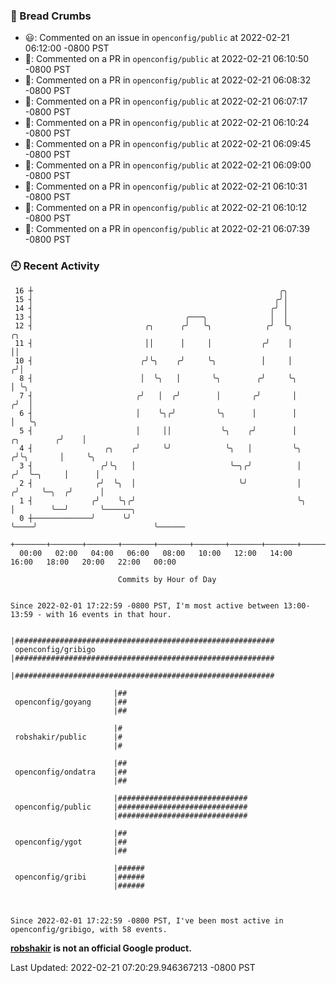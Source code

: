 ### 🍞 Bread Crumbs

 * 😃: Commented on an issue in `openconfig/public` at 2022-02-21 06:12:00 -0800 PST
 * 💬: Commented on a PR in  `openconfig/public` at 2022-02-21 06:10:50 -0800 PST
 * 💬: Commented on a PR in  `openconfig/public` at 2022-02-21 06:08:32 -0800 PST
 * 💬: Commented on a PR in  `openconfig/public` at 2022-02-21 06:07:17 -0800 PST
 * 💬: Commented on a PR in  `openconfig/public` at 2022-02-21 06:10:24 -0800 PST
 * 💬: Commented on a PR in  `openconfig/public` at 2022-02-21 06:09:45 -0800 PST
 * 💬: Commented on a PR in  `openconfig/public` at 2022-02-21 06:09:00 -0800 PST
 * 💬: Commented on a PR in  `openconfig/public` at 2022-02-21 06:10:31 -0800 PST
 * 💬: Commented on a PR in  `openconfig/public` at 2022-02-21 06:10:12 -0800 PST
 * 💬: Commented on a PR in  `openconfig/public` at 2022-02-21 06:07:39 -0800 PST

### 🕘 Recent Activity
```
 16 ┼                                                       ╭╮
 15 ┤                                                      ╭╯│
 14 ┤                                                     ╭╯ │
 13 ┤                                  ╭───╮              │  │
 12 ┤                         ╭╮      ╭╯   ╰╮            ╭╯  ╰╮                       ╭╮
 11 ┤                         ││      │     │           ╭╯    │                       ││
 10 ┤                        ╭╯╰╮    ╭╯     ╰╮          │     │                      ╭╯│
  8 ┤                        │  ╰╮   │       ╰╮        ╭╯     ╰╮                     │ ╰╮
  7 ┤                       ╭╯   │  ╭╯        │       ╭╯       │                    ╭╯  │
  6 ┤                       │    ╰╮╭╯         ╰╮      │        │                    │   ╰╮
  5 ┤                       │     ││           ╰╮    ╭╯        │         ╭╮        ╭╯    │
  4 ┤                ╭╮    ╭╯     ╰╯            ╰╮   │         ╰╮       ╭╯╰╮       │     ╰╮
  3 ┤               ╭╯╰╮   │                     ╰─╮╭╯          │      ╭╯  ╰─╮     │      │
  2 ┤              ╭╯  ╰╮  │                       ╰╯           │     ╭╯     ╰─╮  ╭╯      │
  1 ┤             ╭╯    ╰╮╭╯                                    ╰╮    │        ╰──╯       ╰──────╮
  0 ┼─────────────╯      ╰╯                                      ╰────╯                          ╰──────
    +───────+───────+───────+───────+───────+───────+───────+───────+───────+───────+───────+───────+────
  00:00   02:00   04:00   06:00   08:00   10:00   12:00   14:00   16:00   18:00   20:00   22:00   00:00   

						Commits by Hour of Day


Since 2022-02-01 17:22:59 -0800 PST, I'm most active between 13:00-13:59 - with 16 events in that hour.

```



```
                       |##########################################################
 openconfig/gribigo    |##########################################################
                       |##########################################################

                       |##
 openconfig/goyang     |##
                       |##

                       |#
 robshakir/public      |#
                       |#

                       |##
 openconfig/ondatra    |##
                       |##

                       |#############################
 openconfig/public     |#############################
                       |#############################

                       |##
 openconfig/ygot       |##
                       |##

                       |######
 openconfig/gribi      |######
                       |######



Since 2022-02-01 17:22:59 -0800 PST, I've been most active in openconfig/gribigo, with 58 events.

```
**[robshakir](mailto:robjs@google.com) is not an official Google product.**  


Last Updated: 2022-02-21 07:20:29.946367213 -0800 PST
